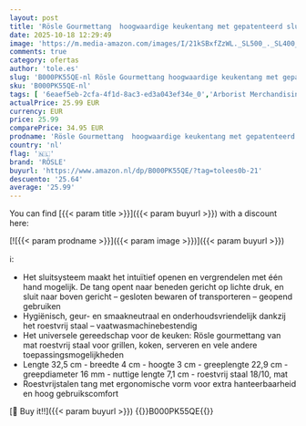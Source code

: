 ```yaml
---
layout: post
title: 'Rösle Gourmettang  hoogwaardige keukentang met gepatenteerd sluitsysteem voor grillen  koken en serveren  30 cm  roestvrij staal 18/10  vaatwasmachinebestendig'
date: 2025-10-18 12:29:49
image: 'https://m.media-amazon.com/images/I/21kSBxfZzWL._SL500_._SL400_.jpg'
comments: true
category: ofertas
author: 'tole.es'
slug: 'B000PK55QE-nl Rösle Gourmettang hoogwaardige keukentang met gepatenteerd...'
sku: 'B000PK55QE-nl'
tags: [ '6eaef5eb-2cfa-4f1d-8ac3-ed3a043ef34e_0','Arborist Merchandising Root','Handmatig kookgerei','Keuken & eetkamer','Keukenbenodigdheden & -gadgets','Keukentangen','Lepels, spatels & bakpincetten','RÖSLE','Self Service','Special Features Stores','Wonen & keuken','rösle','🇳🇱', ]
actualPrice: 25.99 EUR
currency: EUR
price: 25.99
comparePrice: 34.95 EUR
prodname: 'Rösle Gourmettang  hoogwaardige keukentang met gepatenteerd sluitsysteem voor grillen  koken en serveren  30 cm  roestvrij staal 18/10  vaatwasmachinebestendig'
country: 'nl'
flag: '🇳🇱'
brand: 'RÖSLE'
buyurl: 'https://www.amazon.nl/dp/B000PK55QE/?tag=tolees0b-21'
descuento: '25.64'
average: '25.99'
---
```


You can find [{{< param title >}}]({{< param buyurl >}}) with a discount here:

[![{{< param prodname >}}]({{< param image >}})]({{< param buyurl >}})

ℹ️:

- Het sluitsysteem maakt het intuïtief openen en vergrendelen met één hand mogelijk. De tang opent naar beneden gericht op lichte druk, en sluit naar boven gericht – gesloten bewaren of transporteren – geopend gebruiken
- Hygiënisch, geur- en smaakneutraal en onderhoudsvriendelijk dankzij het roestvrij staal – vaatwasmachinebestendig
- Het universele gereedschap voor de keuken: Rösle gourmettang van mat roestvrij staal voor grillen, koken, serveren en vele andere toepassingsmogelijkheden
- Lengte 32,5 cm - breedte 4 cm - hoogte 3 cm - greeplengte 22,9 cm - greepdiameter 16 mm - nuttige lengte 7,1 cm - roestvrij staal 18/10, mat
- Roestvrijstalen tang met ergonomische vorm voor extra hanteerbaarheid en hoog gebruikscomfort

[🛒 Buy it!!]({{< param buyurl >}})
{{<world>}}B000PK55QE{{</world>}}
